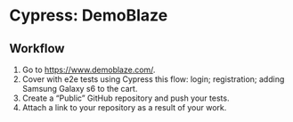 # Cypress: DemoBlaze

## Workflow

1. Go to https://www.demoblaze.com/.
1. Cover with e2e tests using Cypress this flow:
  login;
  registration;
  adding Samsung Galaxy s6 to the cart.
1. Create a “Public” GitHub repository and push your tests.
1. Attach a link to your repository as a result of your work.
